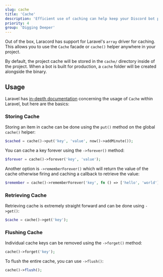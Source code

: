 ```yaml
---
slug: cache
title: 'Cache'
description: 'Efficient use of caching can help keep your Discord bot performant.'
priority: 4
group: 'Digging Deeper'
---
```


Out of the box, Laracord has support for Laravel's `array` driver for caching. This allows you to use the `Cache` facade or `cache()` helper anywhere in your project.

By default, the project cache will be stored in the `cache/` directory inside of the project. When a bot is built for production, a `cache` folder will be created alongside the binary.

## Usage

Laravel has [in-depth documentation](https://laravel.com/docs/11.x/cache) concerning the usage of `Cache` within Laravel, but here are the basics:

### Storing Cache

Storing an item in cache can be done using the `put()` method on the global `cache()` helper:

```php
$cached = cache()->put('key', 'value', now()->addMinute());
```

You can cache a key forever using the `->forever()` method:

```php
$forever = cache()->forever('key', 'value');
```

Another option is `->rememberForever()` which will return the value of the cache otherwise firing and caching a callback to retrieve the value:

```php
$remember = cache()->rememberForever('key', fn () => ['hello', 'world']);
```

### Retrieving Cache

Retrieving cache is extremely straight forward and can be done using `->get()`:

```php
$cache = cache()->get('key');
```

### Flushing Cache

Individual cache keys can be removed using the `->forget()` method:

```php
cache()->forget('key');
```

To flush the entire cache, you can use `->flush()`:

```php
cache()->flush();
```

